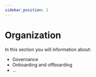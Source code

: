 ```yaml
---
sidebar_position: 2
---
```


# Organization

In this section you will information about:

- Governance
- Onboarding and offboarding
- ...
